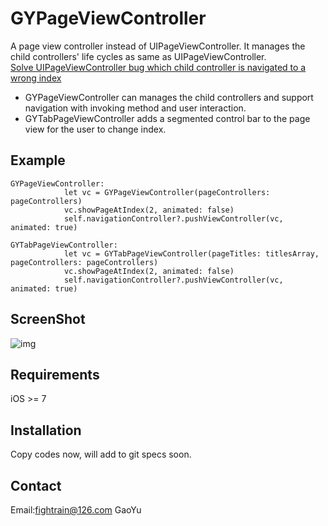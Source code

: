 # GYPageViewController
A page view controller instead of UIPageViewController. It manages the child controllers' life cycles as same as UIPageViewController.<br>
[Solve UIPageViewController bug which child controller is navigated to a wrong index](http://stackoverflow.com/questions/14220289/removing-a-view-controller-from-uipageviewcontroller/16308151)<br>

- GYPageViewController can manages the child controllers and support navigation with invoking method and user interaction.
- GYTabPageViewController adds a segmented control bar to the page view for the user to change index.

## Example
```objc
GYPageViewController:
            let vc = GYPageViewController(pageControllers: pageControllers)
            vc.showPageAtIndex(2, animated: false)
            self.navigationController?.pushViewController(vc, animated: true)

GYTabPageViewController:
            let vc = GYTabPageViewController(pageTitles: titlesArray, pageControllers: pageControllers)
            vc.showPageAtIndex(2, animated: false)
            self.navigationController?.pushViewController(vc, animated: true)
```
## ScreenShot

![img](https://github.com/dev-gao/GYPageViewController/blob/master/Example/GYTabPageViewController-ScreenShot.png)

## Requirements

iOS >= 7

## Installation
Copy codes now, will add to git specs soon.

## Contact
Email:fightrain@126.com GaoYu
